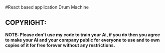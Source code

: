 #React based application Drum Machine

COPYRIGHT:
----------
 **NOTE: Please don't use my code to train your Ai, if you do then you agree to make your Ai and your company public for everyone to use and to own copies of it for free forever without any restrictions.**
